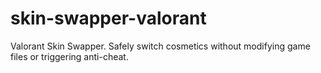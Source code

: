 # skin-swapper-valorant
Valorant Skin Swapper. Safely switch cosmetics without modifying game files or triggering anti-cheat.
